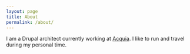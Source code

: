 ```yaml
---
layout: page
title: About
permalink: /about/
---
```


I am a Drupal architect currently working at [Acquia](https://acquia.com). I like to run and travel during my personal time.
